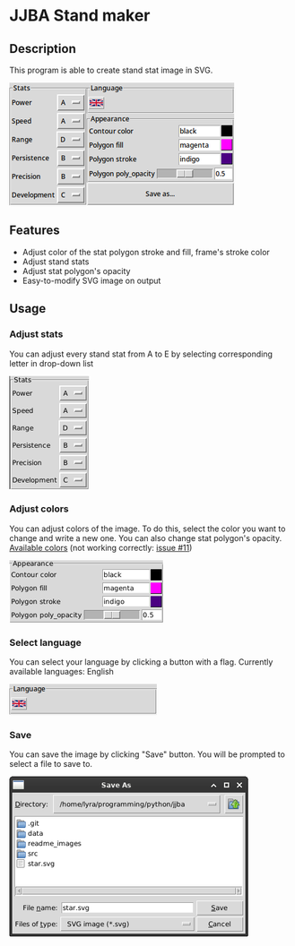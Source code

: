 # JJBA Stand maker
## Description
This program is able to create stand stat image in SVG.

![Program screenshot](readme_images/program.png)

## Features
- Adjust color of the stat polygon stroke and fill, frame's stroke color
- Adjust stand stats
- Adjust stat polygon's opacity
- Easy-to-modify SVG image on output

## Usage
### Adjust stats
You can adjust every stand stat from A to E by selecting
corresponding letter in drop-down list

![Stats screenshot](readme_images/stats.png)

### Adjust colors
You can adjust colors of the image. To do this, select the color you want to change
and write a new one. You can also change stat polygon's opacity.
[Available colors](https://developer.mozilla.org/en-US/docs/Web/CSS/color_value)
(not working correctly: [issue #11](https://github.com/LyraLover/jjba_standmaker/issues/11))

![Appearance screenshot](readme_images/appearance.png)

### Select language
You can select your language by clicking a button with a flag.
Currently available languages: English

![Language selection screenshot](readme_images/language.png)

### Save
You can save the image by clicking "Save" button. You will be prompted to select a file to save to.

![Save menu on Linux](readme_images/save_menu_linux.png)
